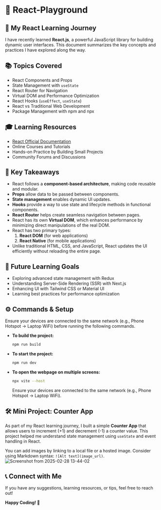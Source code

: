 # 🚀 React-Playground

## 📌 My React Learning Journey

I have recently learned **React.js**, a powerful JavaScript library for building dynamic user interfaces. This document summarizes the key concepts and practices I have explored along the way.

## 📚 Topics Covered

- React Components and Props
- State Management with `useState`
- React Router for Navigation
- Virtual DOM and Performance Optimization
- React Hooks (`useEffect`, `useState`)
- React vs Traditional Web Development
- Package Management with npm and npx

## 🎓 Learning Resources

- [React Official Documentation](https://react.dev)
- Online Courses and Tutorials
- Hands-on Practice by Building Small Projects
- Community Forums and Discussions

## 🎯 Key Takeaways

- React follows a **component-based architecture**, making code reusable and modular.
- **Props** allow data to be passed between components.
- **State management** enables dynamic UI updates.
- **Hooks** provide a way to use state and lifecycle methods in functional components.
- **React Router** helps create seamless navigation between pages.
- React has its own **Virtual DOM**, which enhances performance by minimizing direct manipulations of the real DOM.
- React has two primary types:
  1. **React DOM** (for web applications)
  2. **React Native** (for mobile applications)
- Unlike traditional HTML, CSS, and JavaScript, React updates the UI efficiently without reloading the entire page.

## 🎯 Future Learning Goals

- Exploring advanced state management with Redux
- Understanding Server-Side Rendering (SSR) with Next.js
- Enhancing UI with Tailwind CSS or Material UI
- Learning best practices for performance optimization

## ⚙️ Commands & Setup

Ensure your devices are connected to the same network (e.g., Phone Hotspot → Laptop WiFi) before running the following commands.

- **To build the project:**
  ```sh
  npm run build
  ```
- **To start the project:**
  ```sh
  npm run dev
  ```
- **To open the webpage on multiple screens:**
  ```sh
  npx vite --host
  ```
  Ensure your devices are connected to the same network (e.g., Phone Hotspot → Laptop WiFi).

## 🛠️ Mini Project: Counter App

As part of my React learning journey, I built a simple **Counter App** that allows users to increment (+1) and decrement (-1) a counter value. This project helped me understand state management using `useState` and event handling in React.

You can add images by linking to a local file or a hosted image. Consider using Markdown syntax: `![Alt text](image_url)`.
![Screenshot from 2025-02-28 13-44-02](https://github.com/user-attachments/assets/09897be3-fef1-4103-aa57-959a98b4837f)




## 📞 Connect with Me

If you have any suggestions, learning resources, or tips, feel free to reach out!

**Happy Coding! 🚀**

